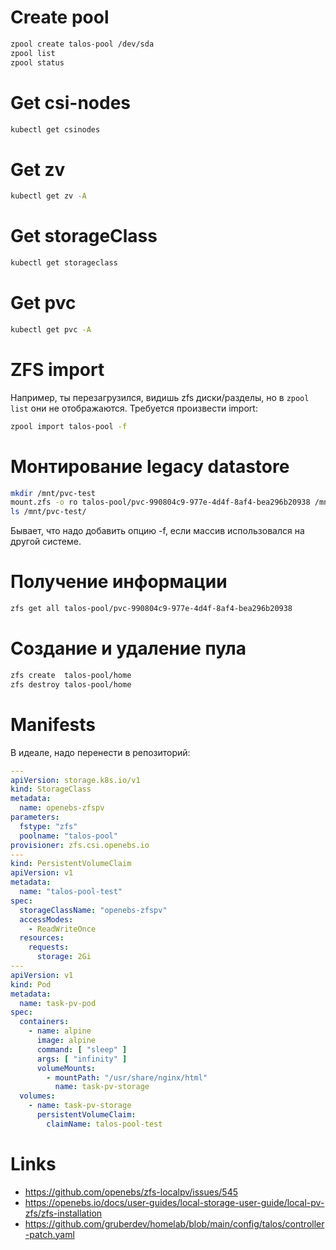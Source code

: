 # Create pool
```sh
zpool create talos-pool /dev/sda
zpool list
zpool status
```

# Get csi-nodes
```sh
kubectl get csinodes
```

# Get zv
```sh
kubectl get zv -A
```

# Get storageClass
```sh
kubectl get storageclass
```

# Get pvc
```sh
kubectl get pvc -A
```

# ZFS import
Например, ты перезагрузился, видишь zfs диски/разделы, но в `zpool list` они не отображаются.
Требуется произвести import:
```sh
zpool import talos-pool -f
```

# Монтирование legacy datastore
```sh
mkdir /mnt/pvc-test
mount.zfs -o ro talos-pool/pvc-990804c9-977e-4d4f-8af4-bea296b20938 /mnt/pvc-test
ls /mnt/pvc-test/
```

Бывает, что надо добавить опцию -f, если массив использовался на другой системе.

# Получение информации
```sh
zfs get all talos-pool/pvc-990804c9-977e-4d4f-8af4-bea296b20938
```

# Создание и удаление пула
```sh
zfs create  talos-pool/home
zfs destroy talos-pool/home
```

# Manifests
В идеале, надо перенести в репозиторий:
```yaml
---
apiVersion: storage.k8s.io/v1
kind: StorageClass
metadata:
  name: openebs-zfspv
parameters:
  fstype: "zfs"
  poolname: "talos-pool"
provisioner: zfs.csi.openebs.io
---
kind: PersistentVolumeClaim
apiVersion: v1
metadata:
  name: "talos-pool-test"
spec:
  storageClassName: "openebs-zfspv"
  accessModes:
    - ReadWriteOnce
  resources:
    requests:
      storage: 2Gi
---
apiVersion: v1
kind: Pod
metadata:
  name: task-pv-pod
spec:
  containers:
    - name: alpine
      image: alpine
      command: [ "sleep" ]
      args: [ "infinity" ]
      volumeMounts:
        - mountPath: "/usr/share/nginx/html"
          name: task-pv-storage
  volumes:
    - name: task-pv-storage
      persistentVolumeClaim:
        claimName: talos-pool-test
```

# Links
* https://github.com/openebs/zfs-localpv/issues/545
* https://openebs.io/docs/user-guides/local-storage-user-guide/local-pv-zfs/zfs-installation
* https://github.com/gruberdev/homelab/blob/main/config/talos/controller-patch.yaml
